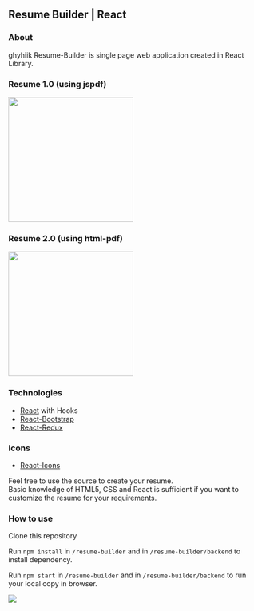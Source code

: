 ## Resume Builder | React

### About
ghyhiik
Resume-Builder is single page web application created in React Library.

### Resume 1.0 (using jspdf)

<img src="https://github.com/Yagnik-Gohil/Resume-Builder/blob/master/public/images/1.0.JPG?raw=true" width="250"/>

### Resume 2.0 (using html-pdf)

<img src="https://github.com/Yagnik-Gohil/Resume-Builder/blob/master/public/images/2.0.JPG?raw=true" width="250"/>

### Technologies

- [React](https://reactjs.org/) with Hooks
- [React-Bootstrap](https://react-bootstrap.github.io/)
- [React-Redux](https://react-redux.js.org/)

### Icons
- [React-Icons](https://react-icons.github.io/react-icons)

Feel free to use the source to create your resume.<br/>
Basic knowledge of HTML5, CSS and React is sufficient if you want to customize the resume for your requirements.

### How to use

Clone this repository

Run `npm install` in `/resume-builder` and in `/resume-builder/backend` to install dependency.

Run `npm start` in `/resume-builder` and in `/resume-builder/backend` to run your local copy in browser.

![](https://visitor-badge.glitch.me/badge?page_id=Yagnik-Gohil.Resume-Builder)
